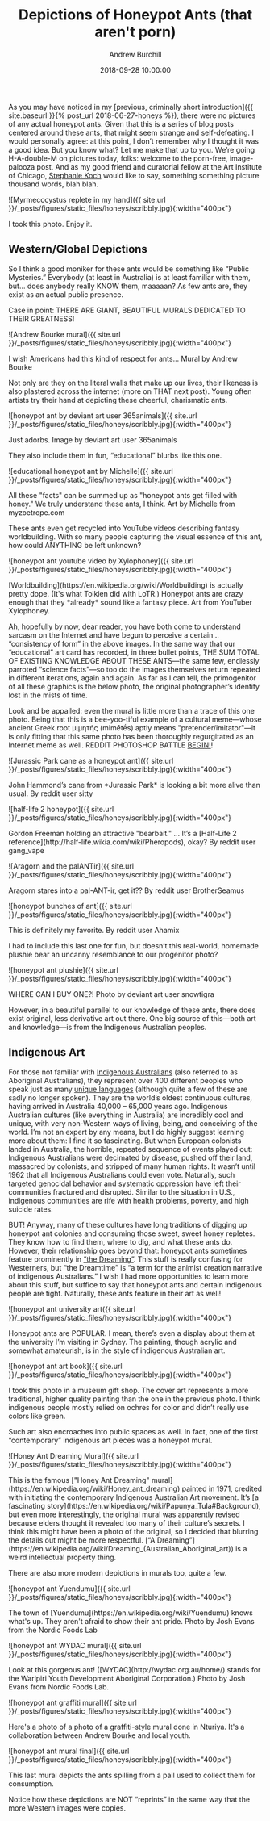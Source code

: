 ﻿---
layout:  post
title: "Depictions of Honeypot Ants (that aren't porn)"
comments:  true
published:  true
author: "Andrew Burchill"
date: 2018-09-28 10:00:00
permalink: /honeyimages/
categories: [ants, 'honeypot ants', honeypots, Australia, art, murals, indigenous]
output:
  html_document:
    mathjax:  default
    fig_caption:  true
---

As you may have noticed in my [previous, criminally short introduction]({{ site.baseurl }}{% post_url 2018-06-27-honeys %}), there were no pictures of any actual honeypot ants. Given that this is a series of blog posts centered around these ants, that might seem strange and self-defeating. I would personally agree: at this point, I don’t remember why I thought it was a good idea.
But you know what? Let me make that up to you.  We’re going H-A-double-M on pictures today, folks: welcome to the porn-free, image-palooza post. <!--more--> And as my good friend and curatorial fellow at the Art Institute of Chicago, [Stephanie Koch](https://www.linkedin.com/in/stephanie-koch-2b90a54a/) would like to say, something something picture thousand words, blah blah. 

![Myrmecocystus replete in my hand]({{ site.url }}/_posts/figures/static_files/honeys/scribbly.jpg){:width="400px"}
<p class = "figcaption">I took this photo. Enjoy it.</p>

## Western/Global Depictions

So I think a good moniker for these ants would be something like “Public Mysteries.” Everybody (at least in Australia) is at least familiar with them, but… does anybody really KNOW them, maaaaan? As few ants are, they exist as an actual public presence.

Case in point: THERE ARE GIANT, BEAUTIFUL MURALS DEDICATED TO THEIR GREATNESS!

![Andrew Bourke mural]({{ site.url }}/_posts/figures/static_files/honeys/scribbly.jpg){:width="400px"}
<p class = "figcaption">I wish Americans had this kind of respect for ants... Mural by Andrew Bourke</p>

Not only are they on the literal walls that make up our lives, their likeness is also plastered across the internet (more on THAT next post). Young often artists try their hand at depicting these cheerful, charismatic ants.
 
![honeypot ant by deviant art user 365animals]({{ site.url }}/_posts/figures/static_files/honeys/scribbly.jpg){:width="400px"}
<p class = "figcaption">Just adorbs. Image by deviant art user 365animals</p>

They also include them in fun, “educational” blurbs like this one.
 
![educational honeypot ant by Michelle]({{ site.url }}/_posts/figures/static_files/honeys/scribbly.jpg){:width="400px"}
<p class = "figcaption"> All these "facts" can be summed up as "honeypot ants get filled with honey." We truly understand these ants, I think. Art by Michelle from myzoetrope.com</p>

These ants even get recycled into YouTube videos describing fantasy worldbuilding. With so many people capturing the visual essence of this ant, how could ANYTHING be left unknown?

![honeypot ant youtube video by Xylophoney]({{ site.url }}/_posts/figures/static_files/honeys/scribbly.jpg){:width="400px"}
<p class = "figcaption"> [Worldbuilding](https://en.wikipedia.org/wiki/Worldbuilding) is actually pretty dope. (It's what Tolkien did with LoTR.) Honeypot ants are crazy enough that they *already* sound like a fantasy piece. Art from YouTuber Xylophoney.</p>

Ah, hopefully by now, dear reader, you have both come to understand sarcasm on the Internet and have begun to perceive a certain… “consistency of form” in the above images. In the same way that our “educational” art card has recorded, in three bullet points, THE SUM TOTAL OF EXISTING KNOWLEDGE ABOUT THESE ANTS—the same few, endlessly parroted “science facts”—so too do the images themselves return repeated in different iterations, again and again. 
As far as I can tell, the primogenitor of all these graphics is the below photo, the original photographer’s identity lost in the mists of time.
 
Look and be appalled: even the mural is little more than a trace of this one photo. Being that this is a bee-yoo-tiful example of a cultural meme—whose ancient Greek root μιμητής (mimētḗs) aptly means "pretender/imitator"—it is only fitting that this same photo has been thoroughly regurgitated as an Internet meme as well. REDDIT PHOTOSHOP BATTLE [BEGIN!](https://www.reddit.com/r/photoshopbattles/comments/1q6ddo/honey_pot_ant_xpost_from_rpics/)!

![Jurassic Park cane as a honeypot ant]({{ site.url }}/_posts/figures/static_files/honeys/scribbly.jpg){:width="400px"}
<p class = "figcaption">John Hammond’s cane from *Jurassic Park* is looking a bit more alive than usual. By reddit user sitty</p>
 
![half-life 2 honeypot]({{ site.url }}/_posts/figures/static_files/honeys/scribbly.jpg){:width="400px"}
<p class = "figcaption">  Gordon Freeman holding an attractive "bearbait." … It’s a [Half-Life 2 reference](http://half-life.wikia.com/wiki/Pheropods), okay? By reddit user gang_vape</p>

![Aragorn and the palANTir]({{ site.url }}/_posts/figures/static_files/honeys/scribbly.jpg){:width="400px"}
<p class = "figcaption">  Aragorn stares into a pal-ANT-ir, get it?? By reddit user BrotherSeamus</p>
 
![honeypot bunches of ant]({{ site.url }}/_posts/figures/static_files/honeys/scribbly.jpg){:width="400px"}
<p class = "figcaption">  This is definitely my favorite. By reddit user Ahamix</p>

I had to include this last one for fun, but doesn’t this real-world, homemade plushie bear an uncanny resemblance to our progenitor photo?
 
![honeypot ant plushie]({{ site.url }}/_posts/figures/static_files/honeys/scribbly.jpg){:width="400px"}
<p class = "figcaption">  WHERE CAN I BUY ONE?!  Photo by deviant art user snowtigra</p>

However, in a beautiful parallel to our knowledge of these ants, there does exist original, less derivative art out there. One big source of this—both art and knowledge—is from the Indigenous Australian peoples. 

## Indigenous Art

For those not familiar with [Indigenous Australians](https://en.wikipedia.org/wiki/Aboriginal_Australians) (also referred to as Aboriginal Australians), they represent over 400 different peoples who speak just as many [unique languages](https://en.wikipedia.org/wiki/Australian_Aboriginal_languages) (although quite a few of these are sadly no longer spoken). They are the world’s oldest continuous cultures, having arrived in Australia 40,000 – 65,000 years ago. Indigenous Australian cultures (like everything in Australia) are incredibly cool and unique, with very non-Western ways of living, being, and conceiving of the world. I’m not an expert by any means, but I do highly suggest learning more about them: I find it so fascinating.  But when European colonists landed in Australia, the horrible, repeated sequence of events played out: Indigenous Australians were decimated by disease, pushed off their land, massacred by colonists, and stripped of many human rights. It wasn’t until 1962 that all Indigenous Australians could even vote. Naturally, such targeted genocidal behavior and systematic oppression have left their communities fractured and disrupted. Similar to the situation in U.S., indigenous communities are rife with health problems, poverty, and high suicide rates. 

BUT! Anyway, many of these cultures have long traditions of digging up honeypot ant colonies and consuming those sweet, sweet honey repletes. They know how to find them, where to dig, and what these ants do. However, their relationship goes beyond that: honeypot ants sometimes feature prominently in [“the Dreaming”](https://en.wikipedia.org/wiki/Dreamtime). This stuff is really confusing for Westerners, but “the Dreamtime” is “a term for the animist creation narrative of indigenous Australians.” I wish I had more opportunities to learn more about this stuff, but suffice to say that honeypot ants and certain indigenous people are tight. Naturally, these ants feature in their art as well!

![honeypot ant university art({{ site.url }}/_posts/figures/static_files/honeys/scribbly.jpg){:width="400px"}
<p class = "figcaption">  Honeypot ants are POPULAR. I mean, there’s even a display about them at the university I’m visiting in Sydney. The painting, though acrylic and somewhat amateurish, is in the style of indigenous Australian art.</p>

![honeypot ant art book]({{ site.url }}/_posts/figures/static_files/honeys/scribbly.jpg){:width="400px"}
<p class = "figcaption">  I took this photo in a museum gift shop. The cover art represents a more traditional, higher quality painting than the one in the previous photo. I think indigenous people mostly relied on ochres for color and didn’t really use colors like green.</p>

Such art also encroaches into public spaces as well. In fact, one of the first “contemporary” indigenous art pieces was a honeypot mural.
 
![Honey Ant Dreaming Mural]({{ site.url }}/_posts/figures/static_files/honeys/scribbly.jpg){:width="400px"}
<p class = "figcaption">  This is the famous ["Honey Ant Dreaming" mural](https://en.wikipedia.org/wiki/Honey_ant_dreaming) painted in 1971, credited with initiating the contemporary Indigenous Australian Art movement. It’s [a fascinating story](https://en.wikipedia.org/wiki/Papunya_Tula#Background), but even more interestingly, the original mural was apparently revised because elders thought it revealed too many of their culture’s secrets. I think this might have been a photo of the original, so I decided that blurring the details out might be more respectful. [“A Dreaming”](https://en.wikipedia.org/wiki/Dreaming_(Australian_Aboriginal_art)) is a weird intellectual property thing.</p>

There are also more modern depictions in murals too, quite a few.
 
![honeypot ant Yuendumu]({{ site.url }}/_posts/figures/static_files/honeys/scribbly.jpg){:width="400px"}
<p class = "figcaption">  The town of [Yuendumu](https://en.wikipedia.org/wiki/Yuendumu) knows what's up. They aren't afraid to show their ant pride. Photo by Josh Evans from the Nordic Foods Lab</p>
 
![honeypot ant WYDAC mural]({{ site.url }}/_posts/figures/static_files/honeys/scribbly.jpg){:width="400px"}
<p class = "figcaption">  Look at this gorgeous ant! ([WYDAC](http://wydac.org.au/home/) stands for the Warlpiri Youth Development Aboriginal Corporation.) Photo by Josh Evans from Nordic Foods Lab.</p>

![honeypot ant graffiti mural]({{ site.url }}/_posts/figures/static_files/honeys/scribbly.jpg){:width="400px"}
<p class = "figcaption">  Here's a photo of a photo of a graffiti-style mural done in Nturiya. It's a collaboration between Andrew Bourke and local youth.</p>

![honeypot ant mural final]({{ site.url }}/_posts/figures/static_files/honeys/scribbly.jpg){:width="400px"}
<p class = "figcaption">  This last mural depicts the ants spilling from a pail used to collect them for consumption. </p>

Notice how these depictions are NOT “reprints” in the same way that the more Western images were copies.